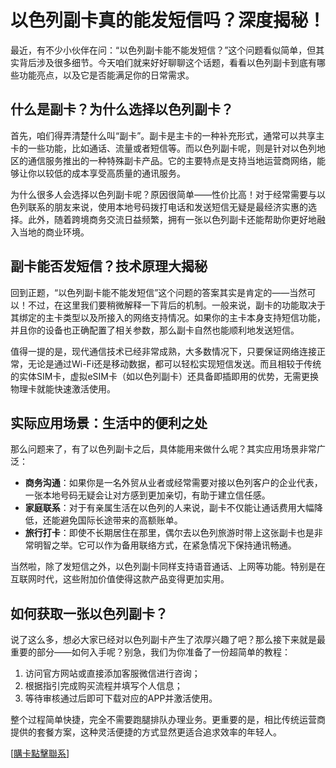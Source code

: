 # 以色列副卡真的能发短信吗？深度揭秘！

最近，有不少小伙伴在问：“以色列副卡能不能发短信？”这个问题看似简单，但其实背后涉及很多细节。今天咱们就来好好聊聊这个话题，看看以色列副卡到底有哪些功能亮点，以及它是否能满足你的日常需求。

## 什么是副卡？为什么选择以色列副卡？

首先，咱们得弄清楚什么叫“副卡”。副卡是主卡的一种补充形式，通常可以共享主卡的一些功能，比如通话、流量或者短信等。而以色列副卡呢，则是针对以色列地区的通信服务推出的一种特殊副卡产品。它的主要特点是支持当地运营商网络，能够让你以较低的成本享受高质量的通讯服务。

为什么很多人会选择以色列副卡呢？原因很简单——性价比高！对于经常需要与以色列联系的朋友来说，使用本地号码拨打电话和发送短信无疑是最经济实惠的选择。此外，随着跨境商务交流日益频繁，拥有一张以色列副卡还能帮助你更好地融入当地的商业环境。

## 副卡能否发短信？技术原理大揭秘

回到正题，“以色列副卡能不能发短信”这个问题的答案其实是肯定的——当然可以！不过，在这里我们要稍微解释一下背后的机制。一般来说，副卡的功能取决于其绑定的主卡类型以及所接入的网络支持情况。如果你的主卡本身支持短信功能，并且你的设备也正确配置了相关参数，那么副卡自然也能顺利地发送短信。

值得一提的是，现代通信技术已经非常成熟，大多数情况下，只要保证网络连接正常，无论是通过Wi-Fi还是移动数据，都可以轻松实现短信发送。而且相较于传统的实体SIM卡，虚拟eSIM卡（如以色列副卡）还具备即插即用的优势，无需更换物理卡就能快速激活使用。

## 实际应用场景：生活中的便利之处

那么问题来了，有了以色列副卡之后，具体能用来做什么呢？其实应用场景非常广泛：

- **商务沟通**：如果你是一名外贸从业者或经常需要对接以色列客户的企业代表，一张本地号码无疑会让对方感到更加亲切，有助于建立信任感。
- **家庭联系**：对于有亲属生活在以色列的人来说，副卡不仅能让通话费用大幅降低，还能避免国际长途带来的高额账单。
- **旅行打卡**：即使不长期居住在那里，偶尔去以色列旅游时带上这张副卡也是非常明智之举。它可以作为备用联络方式，在紧急情况下保持通讯畅通。

当然啦，除了发短信之外，以色列副卡同样支持语音通话、上网等功能。特别是在互联网时代，这些附加价值使得这款产品变得更加实用。

## 如何获取一张以色列副卡？

说了这么多，想必大家已经对以色列副卡产生了浓厚兴趣了吧？那么接下来就是最重要的部分——如何入手呢？别急，我们为你准备了一份超简单的教程：

1. 访问官方网站或直接添加客服微信进行咨询；
2. 根据指引完成购买流程并填写个人信息；
3. 等待审核通过后即可下载对应的APP并激活使用。

整个过程简单快捷，完全不需要跑腿排队办理业务。更重要的是，相比传统运营商提供的套餐方案，这种灵活便捷的方式显然更适合追求效率的年轻人。

[[購卡點擊聯系](https://t.me/s/esim1088)]